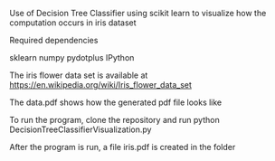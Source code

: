 Use of Decision Tree Classifier using scikit learn to visualize how the computation occurs in iris dataset


Required dependencies

sklearn
numpy
pydotplus
IPython

The iris flower data set is available at https://en.wikipedia.org/wiki/Iris_flower_data_set

The data.pdf shows how the generated pdf file looks like

To run the program, clone the repository and run python DecisionTreeClassifierVisualization.py

After the program is run, a file iris.pdf is created in the folder